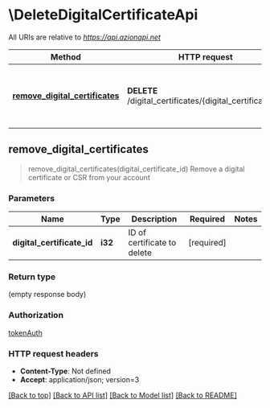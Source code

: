 # \DeleteDigitalCertificateApi

All URIs are relative to *https://api.azionapi.net*

Method | HTTP request | Description
------------- | ------------- | -------------
[**remove_digital_certificates**](DeleteDigitalCertificateApi.md#remove_digital_certificates) | **DELETE** /digital_certificates/{digital_certificate_id} | Remove a digital certificate or CSR from your account



## remove_digital_certificates

> remove_digital_certificates(digital_certificate_id)
Remove a digital certificate or CSR from your account

### Parameters


Name | Type | Description  | Required | Notes
------------- | ------------- | ------------- | ------------- | -------------
**digital_certificate_id** | **i32** | ID of certificate to delete | [required] |

### Return type

 (empty response body)

### Authorization

[tokenAuth](../README.md#tokenAuth)

### HTTP request headers

- **Content-Type**: Not defined
- **Accept**: application/json; version=3

[[Back to top]](#) [[Back to API list]](../README.md#documentation-for-api-endpoints) [[Back to Model list]](../README.md#documentation-for-models) [[Back to README]](../README.md)

